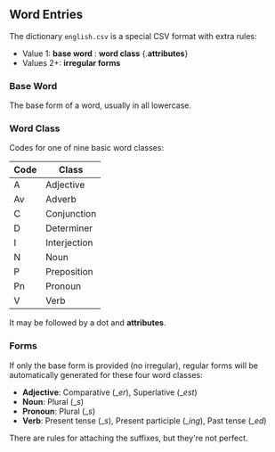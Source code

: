 ## Word Entries

The dictionary `english.csv` is a special CSV format with extra rules:

* Value 1: **base word** : **word class** {.**attributes**}
* Values 2+: **irregular forms**

### Base Word

The base form of a word, usually in all lowercase.

### Word Class

Codes for one of nine basic word classes:

| Code | Class        |
|------|--------------|
| A    | Adjective    |
| Av   | Adverb       |
| C    | Conjunction  |
| D    | Determiner   |
| I    | Interjection |
| N    | Noun         |
| P    | Preposition  |
| Pn   | Pronoun      |
| V    | Verb         |

It may be followed by a dot and **attributes**.

### Forms

If only the base form is provided (no irregular), regular forms will be
automatically generated for these four word classes:

- **Adjective**: Comparative (\_*er*), Superlative (\_*est*)
- **Noun**: Plural (\_*s*)
- **Pronoun**: Plural (\_*s*)
- **Verb**: Present tense (\_*s*), Present participle (\_*ing*),
            Past tense (\_*ed*)

There are rules for attaching the suffixes, but they're not perfect.

